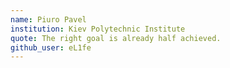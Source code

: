 ```yaml
---
name: Piuro Pavel
institution: Kiev Polytechnic Institute
quote: The right goal is already half achieved.
github_user: eL1fe
---
```

